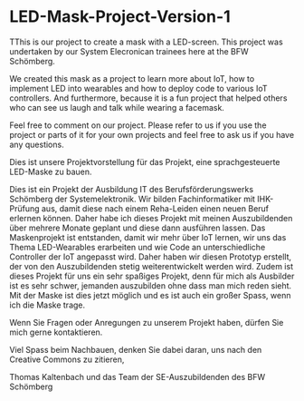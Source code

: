 # LED-Mask-Project-Version-1
TThis is our project to create a mask with a LED-screen. This project was undertaken by our System Elecronican trainees here at the BFW Schömberg.

We created this mask as a project to learn more about IoT, how to implement LED into wearables and how to deploy code to various IoT controllers. 
And furthermore, because it is a fun project that helped others who can see us laugh and talk while wearing a facemask.

Feel free to comment on our project. Please refer to us if you use the project or parts of it for your own projects and feel free to ask us if you have any questions.

Dies ist unsere Projektvorstellung für das Projekt, eine sprachgesteuerte LED-Maske zu bauen.

Dies ist ein Projekt der Ausbildung IT des Berufsförderungswerks Schömberg der Systemelektronik. 
Wir bilden Fachinformatiker mit IHK-Prüfung aus, damit diese nach einem Reha-Leiden einen neuen Beruf erlernen können. 
Daher habe ich dieses Projekt mit meinen Auszubildenden über mehrere Monate geplant und diese dann ausführen lassen. 
Das Maskenprojekt ist entstanden, damit wir mehr über IoT lernen, wir uns das Thema LED-Wearables erarbeiten 
und wie Code an unterschiedliche Controller der IoT angepasst wird. Daher haben wir diesen Prototyp erstellt, der von den Auszubildenden stetig weiterentwickelt werden wird. 
Zudem ist dieses Projekt für uns ein sehr spaßiges Projekt, denn für mich als Ausbilder ist es sehr schwer, 
jemanden auszubilden ohne dass man mich reden sieht. Mit der Maske ist dies jetzt möglich und es ist auch ein großer Spass, wenn ich die Maske trage.

Wenn Sie Fragen oder Anregungen zu unserem Projekt haben, dürfen Sie mich gerne kontaktieren.

Viel Spass beim Nachbauen, denken Sie dabei daran, uns nach den Creative Commons zu zitieren,

Thomas Kaltenbach und das Team der SE-Auszubildenden des BFW Schömberg
